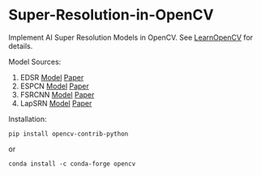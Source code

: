 # Super-Resolution-in-OpenCV
Implement AI Super Resolution Models in OpenCV. See [LearnOpenCV](https://learnopencv.com/super-resolution-in-opencv/) for details.

Model Sources:
1. EDSR [Model](https://github.com/Saafke/EDSR_Tensorflow/tree/master/models) [Paper](https://arxiv.org/pdf/1707.02921.pdf) 
2. ESPCN [Model](https://github.com/fannymonori/TF-ESPCN/tree/master/export) [Paper](https://arxiv.org/pdf/1609.05158.pdf)
3. FSRCNN [Model](https://github.com/Saafke/FSRCNN_Tensorflow/tree/master/models) [Paper](https://arxiv.org/pdf/1608.00367.pdf)
4. LapSRN [Model](https://github.com/fannymonori/TF-LapSRN/tree/master/export) [Paper](https://arxiv.org/pdf/1710.01992.pdf)

Installation:
```
pip install opencv-contrib-python
```
or

```
conda install -c conda-forge opencv
```
